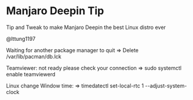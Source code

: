 # Manjaro Deepin Tip
Tip and Tweak to make Manjaro Deepin the best Linux distro ever

@lttung1197

Waiting for another package manager to quit
=> Delete /var/lib/pacman/db.lck

Teamviewer: not ready please check your connection
=> sudo systemctl enable teamviewerd

Linux change Window time:
=> timedatectl set-local-rtc 1 --adjust-system-clock
